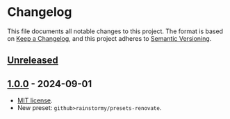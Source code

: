 # Changelog

This file documents all notable changes to this project. The format is based
on [Keep a Changelog](https://keepachangelog.com/en/1.1.0), and this project
adheres to [Semantic Versioning](https://semver.org/spec/v2.0.0.html).

## [Unreleased]

## [1.0.0] - 2024-09-01
- [MIT license](https://choosealicense.com/licenses/mit).
- New preset: `github>rainstormy/presets-renovate`.

[unreleased]: https://github.com/rainstormy/presets-renovate/compare/v1.0.0...HEAD
[1.0.0]: https://github.com/rainstormy/presets-renovate/releases/tag/v1.0.0

